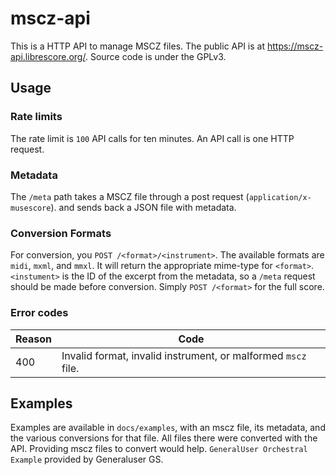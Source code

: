 # mscz-api
This is a HTTP API to manage MSCZ files. The public API is at https://mscz-api.librescore.org/. Source code is under the GPLv3.
## Usage
### Rate limits
The rate limit is `100` API calls for ten minutes. An API call is one HTTP request.
### Metadata
The `/meta` path takes a MSCZ file through a post request (`application/x-musescore`).
and sends back a JSON file with metadata.
### Conversion Formats
For conversion, you `POST /<format>/<instrument>`. The available formats are `midi`,
`mxml`, and `mmxl`. It will return the appropriate mime-type for `<format>`.
`<instument>` is the ID of the excerpt from the metadata, so a `/meta` request should
be made before conversion. Simply `POST /<format>` for the full score.
### Error codes
Reason | Code 
----- | -----
400 | Invalid format, invalid instrument, or malformed `mscz` file. 
## Examples
Examples are available in `docs/examples`, with an mscz file, its metadata, and the
various conversions for that file. All files there were converted with the API. Providing
mscz files to convert would help. `GeneralUser Orchestral Example` provided by Generaluser GS.
